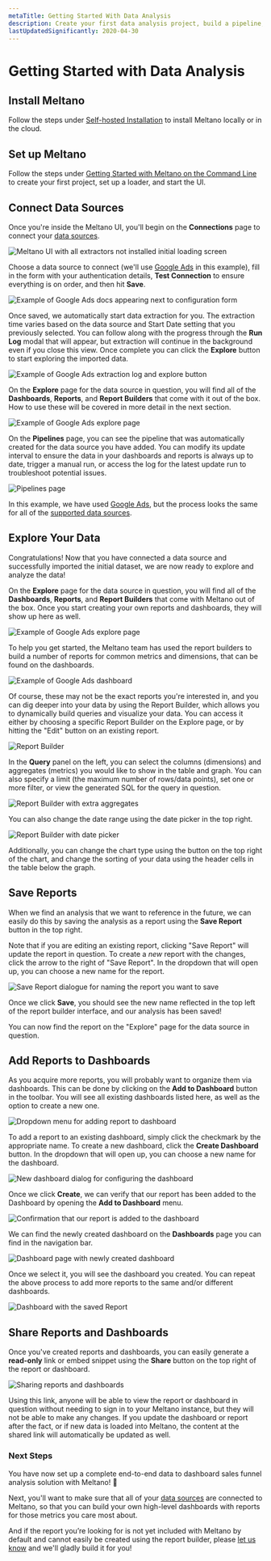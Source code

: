 ```yaml
---
metaTitle: Getting Started With Data Analysis
description: Create your first data analysis project, build a pipeline, and analyze your data after installing Meltano.
lastUpdatedSignificantly: 2020-04-30
---
```


# Getting Started with Data Analysis

## Install Meltano

Follow the steps under [Self-hosted Installation](/docs/self-hosted-installation.html) to install Meltano locally or in the cloud.

## Set up Meltano

Follow the steps under [Getting Started with Meltano on the Command Line](/docs/command-line-interface.html#getting-started-with-meltano-on-the-command-line) to create your first project, set up a loader, and start the UI.

## Connect Data Sources

Once you're inside the Meltano UI, you'll begin on the **Connections** page to connect your [data sources](/docs/data-sources.html).

![Meltano UI with all extractors not installed initial loading screen](/images/getting-started-guide/1-connections.png)

Choose a data source to connect (we'll use [Google Ads](/plugins/extractors/adwords.html) in this example), fill in the form with your authentication details, **Test Connection** to ensure everything is on order, and then hit **Save**.

![Example of Google Ads docs appearing next to configuration form](/images/getting-started-guide/2-connection-setup-populated.png)

Once saved, we automatically start data extraction for you. The extraction time varies based on the data source and Start Date setting that you previously selected. You can follow along with the progress through the **Run Log** modal that will appear, but extraction will continue in the background even if you close this view. Once complete you can click the **Explore** button to start exploring the imported data.

![Example of Google Ads extraction log and explore button](/images/getting-started-guide/3-run-log-complete.png)

On the **Explore** page for the data source in question, you will find all of the **Dashboards**, **Reports**, and **Report Builders** that come with it out of the box. How to use these will be covered in more detail in the next section.

![Example of Google Ads explore page](/images/getting-started-guide/4-explore.png)

On the **Pipelines** page, you can see the pipeline that was automatically created for the data source you have added. You can modify its update interval to ensure the data in your dashboards and reports is always up to date, trigger a manual run, or access the log for the latest update run to troubleshoot potential issues.

![Pipelines page](/images/getting-started-guide/5-pipelines.png)

In this example, we have used [Google Ads](/plugins/extractors/adwords.html), but the process looks the same for all of the [supported data sources](/docs/data-sources.html).

## Explore Your Data

Congratulations! Now that you have connected a data source and successfully imported the initial dataset, we are now ready to explore and analyze the data!

On the **Explore** page for the data source in question, you will find all of the **Dashboards**, **Reports**, and **Report Builders** that come with Meltano out of the box. Once you start creating your own reports and dashboards, they will show up here as well.

![Example of Google Ads explore page](/images/getting-started-guide/4-explore.png)

To help you get started, the Meltano team has used the report builders to build a number of reports for common metrics and dimensions, that can be found on the dashboards.

![Example of Google Ads dashboard](/images/getting-started-guide/6-default-dashboard.png)

Of course, these may not be the exact reports you're interested in, and you can dig deeper into your data by using the Report Builder, which allows you to dynamically build queries and visualize your data. You can access it either by choosing a specific Report Builder on the Explore page, or by hitting the "Edit" button on an existing report.

![Report Builder](/images/getting-started-guide/7-report-builder.png)

In the **Query** panel on the left, you can select the columns (dimensions) and aggregates (metrics) you would like to show in the table and graph. You can also specify a limit (the maximum number of rows/data points), set one or more filter, or view the generated SQL for the query in question.

![Report Builder with extra aggregates](/images/getting-started-guide/8-report-builder-modified.png)

You can also change the date range using the date picker in the top right.

![Report Builder with date picker](/images/getting-started-guide/9-report-builder-date-picker.png)

Additionally, you can change the chart type using the button on the top right of the chart, and change the sorting of your data using the header cells in the table below the graph.

## Save Reports

When we find an analysis that we want to reference in the future, we can easily do this by saving the analysis as a report using the **Save Report** button in the top right.

Note that if you are editing an existing report, clicking "Save Report" will update the report in question. To create a _new_ report with the changes, click the arrow to the right of "Save Report". In the dropdown that will open up, you can choose a new name for the report.

![Save Report dialogue for naming the report you want to save](/images/getting-started-guide/10-report-builder-save-as.png)

Once we click **Save**, you should see the new name reflected in the top left of the report builder interface, and our analysis has been saved!

You can now find the report on the "Explore" page for the data source in question.

## Add Reports to Dashboards

As you acquire more reports, you will probably want to organize them via dashboards. This can be done by clicking on the **Add to Dashboard** button in the toolbar. You will see all existing dashboards listed here, as well as the option to create a new one.

![Dropdown menu for adding report to dashboard](/images/getting-started-guide/11-report-builder-add-to-dashboard.png)

To add a report to an existing dashboard, simply click the checkmark by the appropriate name. To create a new dashboard, click the **Create Dashboard** button. In the dropdown that will open up, you can choose a new name for the dashboard.

![New dashboard dialog for configuring the dashboard](/images/getting-started-guide/12-report-builder-create-dashboard.png)

Once we click **Create**, we can verify that our report has been added to the Dashboard by opening the **Add to Dashboard** menu.

![Confirmation that our report is added to the dashboard](/images/getting-started-guide/13-report-builder-dashboard-saved.png)

We can find the newly created dashboard on the **Dashboards** page you can find in the navigation bar.

![Dashboard page with newly created dashboard](/images/getting-started-guide/14-dashboards.png)

Once we select it, you will see the dashboard you created. You can repeat the above process to add more reports to the same and/or different dashboards.

![Dashboard with the saved Report](/images/getting-started-guide/15-overview-dashboard.png)

## Share Reports and Dashboards

Once you've created reports and dashboards, you can easily generate a **read-only** link or embed snippet using the **Share** button on the top right of the report or dashboard.

![Sharing reports and dashboards](/images/getting-started-guide/16-share-dashboard.png)

Using this link, anyone will be able to view the report or dashboard in question without needing to sign in to your Meltano instance, but they will not be able to make any changes. If you update the dashboard or report after the fact, or if new data is loaded into Meltano, the content at the shared link will automatically be updated as well.

### Next Steps

You have now set up a complete end-to-end data to dashboard sales funnel analysis solution with Meltano! 🎉

Next, you'll want to make sure that all of your [data sources](/docs/data-sources.html) are connected to Meltano, so that you can build your own high-level dashboards with reports for those metrics you care most about.

And if the report you’re looking for is not yet included with Meltano by default and cannot easily be created using the report builder, please [let us know](/docs/getting-help.html) and we'll gladly build it for you!
